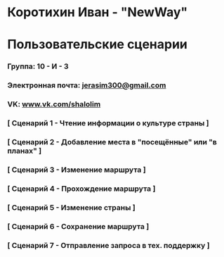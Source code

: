 # Коротихин Иван - "NewWay"
# Пользовательские сценарии

### Группа: 10 - И - 3
### Электронная почта: jerasim300@gmail.com
### VK: www.vk.com/shalolim


### [ Сценарий 1 - Чтение информации о культуре страны ]

### [ Сценарий 2 - Добавление места в "посещённые" или "в планах" ]

### [ Сценарий 3 - Изменение маршрута ]

### [ Сценарий 4 - Прохождение маршрута ]

### [ Сценарий 5 - Изменение страны ]

### [ Сценарий 6 - Сохранение маршрута ]

### [ Сценарий 7 - Отправление запроса в тех. поддержку ]
